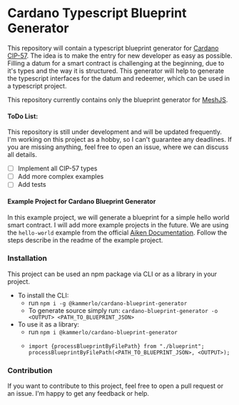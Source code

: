 # Cardano Typescript Blueprint Generator
This repository will contain a typescript blueprint generator for [Cardano CIP-57](https://developers.cardano.org/docs/governance/cardano-improvement-proposals/cip-0057/).
The idea is to make the entry for new developer as easy as possible. Filling a datum for a smart contract is challenging at the beginning, due to it's types and the way it is structured. 
This generator will help to generate the typescript interfaces for the datum and redeemer, which can be used in a typescript project.

This repository currently contains only the blueprint generator for [MeshJS](https://meshjs.dev/).

#### ToDo List:
This repository is still under development and will be updated frequently. I'm working on this project as a hobby, so I can't guarantee any deadlines.
If you are missing anything, feel free to open an issue, where we can discuss all details.

- [ ] Implement all CIP-57 types
- [ ] Add more complex examples
- [ ] Add tests

#### Example Project for Cardano Blueprint Generator
In this example project, we will generate a blueprint for a simple hello world smart contract. I will add more example projects in the future.
We are using the `hello-world` example from the official [Aiken Documentation](https://aiken-lang.org/example--hello-world/basics).
Follow the steps describe in the readme of the example project.

### Installation
This project can be used an npm package via CLI or as a library in your project.

- To install the CLI:
  - run `npm i -g @kammerlo/cardano-blueprint-generator`
  - To generate source simply run: `cardano-blueprint-generator -o <OUTPUT> <PATH_TO_BLUEPRINT_JSON>`
- To use it as a library:
  - run `npm i @kammerlo/cardano-blueprint-generator`
  - ```
    import {processBlueprintByFilePath} from "./blueprint";
    processBlueprintByFilePath(<PATH_TO_BLUEPRINT_JSON>, <OUTPUT>);
    ```
    
### Contribution
If you want to contribute to this project, feel free to open a pull request or an issue. I'm happy to get any feedback or help.

